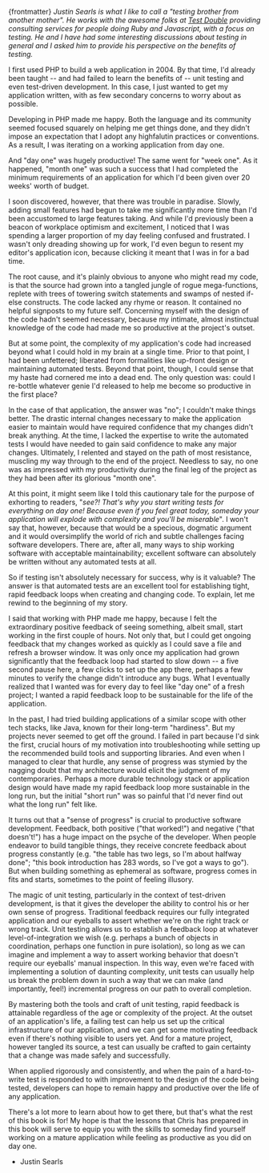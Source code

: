 {frontmatter}
_Justin Searls is what I like to call a "testing brother from another mother".
He works with the awesome folks at [Test Double](http://testdouble.com) providing
consulting services for people doing Ruby and Javascript, with a focus on
testing. He and I have had some interesting discussions about testing in general
and I asked him to provide his perspective on the benefits of testing._


I first used PHP to build a web application in 2004. By that time, I'd already been taught -- and had failed to learn the benefits of -- unit testing and even test-driven development. In this case, I just wanted to get my application written, with as few secondary concerns to worry about as possible. 

Developing in PHP made me happy. Both the language and its community seemed focused squarely on helping me get things done, and they didn't impose an expectation that I adopt any highfalutin practices or conventions. As a result, I was iterating on a working application from day one.

And "day one" was hugely productive! The same went for "week one". As it happened, "month one" was such a success that I had completed the minimum requirements of an application for which I'd been given over 20 weeks' worth of budget.

I soon discovered, however, that there was trouble in paradise. Slowly, adding small features had begun to take me significantly more time than I'd been accustomed to large features taking. And while I'd previously been a beacon of  workplace optimism and excitement, I noticed that I was spending a larger proportion of my day feeling confused and frustrated. I wasn't only dreading showing up for work, I'd even begun to resent my editor's application icon, because clicking it meant that I was in for a bad time. 

The root cause, and it's plainly obvious to anyone who might read my code, is that the source had grown into a tangled jungle of rogue mega-functions, replete with trees of towering switch statements and swamps of nested if-else constructs. The code lacked any rhyme or reason. It contained no helpful signposts to my future self. Concerning myself with the design of the code hadn't seemed necessary, because my intimate, almost instinctual knowledge of the code had made me so productive at the project's outset.

But at some point, the complexity of my application's code had increased beyond what I could hold in my brain at a single time. Prior to that point, I had been unfettered; liberated from formalities like up-front design or maintaining automated tests. Beyond that point, though, I could sense that my haste had cornered me into a dead end. The only question was: could I re-bottle whatever genie I'd released to help me become so productive in the first place?

In the case of that application, the answer was "no"; I couldn't make things better. The drastic internal changes necessary to make the application easier to maintain would have required confidence that my changes didn't break anything. At the time, I lacked the expertise to write the automated tests I would have needed to gain said confidence to make any major changes. Ultimately, I relented and stayed on the path of most resistance, muscling my way through to the end of the project. Needless to say, no one was as impressed with my productivity during the final leg of the project as they had been after its glorious "month one".

At this point, it might seem like I told this cautionary tale for the purpose of exhorting to readers, "*see?! That's why you start writing tests for everything on day one! Because even if you feel great today, someday your application will explode with complexity and you'll be miserable*". I won't say that, however, because that would be a specious, dogmatic argument and it would oversimplify the world of rich and subtle challenges facing software developers. There are, after all, many ways to ship working software with acceptable maintainability; excellent software can absolutely be written without any automated tests at all.

So if testing isn't absolutely necessary for success, why is it valuable? The answer is that automated tests are an excellent tool for establishing tight, rapid feedback loops when creating and changing code. To explain, let me rewind to the beginning of my story. 

I said that working with PHP made me happy, because I felt the extraordinary positive feedback of seeing something, albeit small, start working in the first couple of hours. Not only that, but I could get ongoing feedback that my changes worked as quickly as I could save a file and refresh a browser window. It was only once my application had grown significantly that the feedback loop had started to slow down -- a five second pause here, a few clicks to set up the app there, perhaps a few minutes to verify the change didn't introduce any bugs. What I eventually realized that I wanted was for every day to feel like "day one" of a fresh project; I wanted a rapid feedback loop to be sustainable for the life of the application.

In the past, I had tried building applications of a similar scope with other tech stacks, like Java, known for their long-term "hardiness". But my projects never seemed to get off the ground. I failed in part because I'd sink the first, crucial hours of my motivation into troubleshooting while setting up the recommended build tools and supporting libraries. And even when I managed to clear that hurdle, any sense of progress was stymied by the nagging doubt that my architecture would elicit the judgment of my contemporaries. Perhaps a more durable technology stack or application design would have made my rapid feedback loop more sustainable in the long run, but the initial "short run" was so painful that I'd never find out what the long run" felt like.

It turns out that a "sense of progress" is crucial to productive software development. Feedback, both positive ("that worked!") and negative ("that doesn't!") has a huge impact on the psyche of the developer. When people endeavor to build tangible things, they receive concrete feedback about progress constantly (e.g. "the table has two legs, so I'm about halfway done"; "this book introduction has 283 words, so I've got a ways to go"). But when building something as ephemeral as software, progress comes in fits and starts, sometimes to the point of feeling illusory. 

The magic of unit testing, particularly in the context of test-driven development, is that it gives the developer the ability to control his or her own sense of progress. Traditional feedback requires our fully integrated application and our eyeballs to assert whether we're on the right track or wrong track. Unit testing allows us to establish a feedback loop at whatever level-of-integration we wish (e.g. perhaps a bunch of objects in coordination, perhaps one function in pure isolation), so long as we can imagine and implement a way to assert working behavior that doesn't require our eyeballs' manual inspection. In this way, even we're faced with implementing a solution of daunting complexity, unit tests can usually help us break the problem down in such a way that we can make (and importantly, feel!) incremental progress on our path to overall completion.

By mastering both the tools and craft of unit testing, rapid feedback is attainable regardless of the age or complexity of the project. At the outset of an application's life, a failing test can help us set up the critical infrastructure of our application, and we can get some motivating feedback even if there's nothing visible to users yet. And for a mature project, however tangled its source, a test can usually be crafted to gain certainty that a change was made safely and successfully.

When applied rigorously and consistently, and when the pain of a hard-to-write test is responded to with improvement to the design of the code being tested, developers can hope to remain happy and productive over the life of any application. 

There's a lot more to learn about how to get there, but that's what the rest of this book is for! My hope is that the lessons that Chris has prepared in this book will serve to equip you with the skills to someday find yourself working on a mature application while feeling as productive as you did on day one.

- Justin Searls
